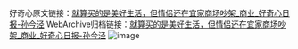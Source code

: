 好奇心原文链接：[就算买的是美好生活，但情侣还在宜家商场吵架_商业_好奇心日报-孙今泾](https://www.qdaily.com/articles/8845.html)
WebArchive归档链接：[就算买的是美好生活，但情侣还在宜家商场吵架_商业_好奇心日报-孙今泾](http://web.archive.org/web/20190623153544/https://www.qdaily.com/articles/8845.html)
![image](http://ww3.sinaimg.cn/large/007d5XDply1g3vdxr36ejj30u02uz7wh)
